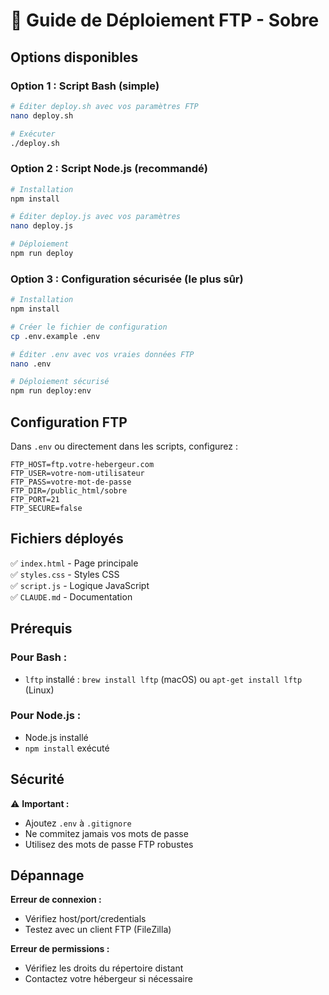 # 🚀 Guide de Déploiement FTP - Sobre

## Options disponibles

### Option 1 : Script Bash (simple)
```bash
# Éditer deploy.sh avec vos paramètres FTP
nano deploy.sh

# Exécuter
./deploy.sh
```

### Option 2 : Script Node.js (recommandé)
```bash
# Installation
npm install

# Éditer deploy.js avec vos paramètres
nano deploy.js

# Déploiement
npm run deploy
```

### Option 3 : Configuration sécurisée (le plus sûr)
```bash
# Installation
npm install

# Créer le fichier de configuration
cp .env.example .env

# Éditer .env avec vos vraies données FTP
nano .env

# Déploiement sécurisé
npm run deploy:env
```

## Configuration FTP

Dans `.env` ou directement dans les scripts, configurez :

```env
FTP_HOST=ftp.votre-hebergeur.com
FTP_USER=votre-nom-utilisateur
FTP_PASS=votre-mot-de-passe
FTP_DIR=/public_html/sobre
FTP_PORT=21
FTP_SECURE=false
```

## Fichiers déployés

✅ `index.html` - Page principale  
✅ `styles.css` - Styles CSS  
✅ `script.js` - Logique JavaScript  
✅ `CLAUDE.md` - Documentation  

## Prérequis

### Pour Bash :
- `lftp` installé : `brew install lftp` (macOS) ou `apt-get install lftp` (Linux)

### Pour Node.js :
- Node.js installé
- `npm install` exécuté

## Sécurité

⚠️ **Important :** 
- Ajoutez `.env` à `.gitignore` 
- Ne commitez jamais vos mots de passe
- Utilisez des mots de passe FTP robustes

## Dépannage

**Erreur de connexion :**
- Vérifiez host/port/credentials
- Testez avec un client FTP (FileZilla)

**Erreur de permissions :**
- Vérifiez les droits du répertoire distant
- Contactez votre hébergeur si nécessaire